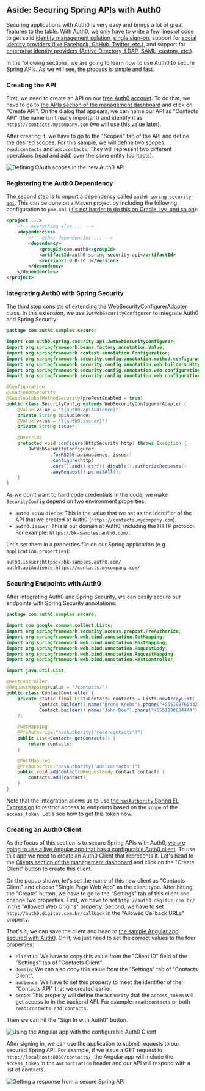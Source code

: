 ## Aside: Securing Spring APIs with Auth0

Securing applications with Auth0 is very easy and brings a lot of great features to the table. With Auth0, we only have to write a few lines of code to get solid [identity management solution](https://auth0.com/user-management),
[single sign-on](https://auth0.com/docs/sso/single-sign-on), support for [social identity providers (like Facebook, GitHub, Twitter, etc.)](https://auth0.com/docs/identityproviders), and support for [enterprise identity providers (Active Directory, LDAP, SAML, custom, etc.)](https://auth0.com/enterprise).

In the following sections, we are going to learn how to use Auth0 to secure Spring APIs. As we will see, the process is simple and fast.

### Creating the API

First, we need to create an API on our [free Auth0 account](https://auth0.com/signup). To do that, we have to go to [the APIs section of the management dashboard](https://manage.auth0.com/#/apis) and click on "Create API". On the dialog that appears, we can name our API as "Contacts API" (the name isn't really important) and identify it as `https://contacts.mycompany.com` (we will use this value later).

After creating it, we have to go to the "Scopes" tab of the API and define the desired scopes. For this sample, we will define two scopes: `read:contacts` and `add:contacts`. They will represent two different operations (read and add) over the same entity (contacts).

![Defining OAuth scopes in the new Auth0 API](https://cdn.auth0.com/blog/spring-boot-aside/defining-oauth-scopes.png)

### Registering the Auth0 Dependency

The second step is to import a dependency called [`auth0-spring-security-api`](https://mvnrepository.com/artifact/com.auth0/auth0-spring-security-api). This can be done on a Maven project by including the following configuration to `pom.xml` ([it's not harder to do this on Gradle, Ivy, and so on](https://mvnrepository.com/artifact/com.auth0/auth0-spring-security-api)):

```xml
<project ...>
    <!-- everything else ... -->
    <dependencies>
        <!-- other dependencies ... -->
        <dependency>
            <groupId>com.auth0</groupId>
            <artifactId>auth0-spring-security-api</artifactId>
            <version>1.0.0-rc.3</version>
        </dependency>
    </dependencies>
</project>
```

### Integrating Auth0 with Spring Security

The third step consists of extending the  [WebSecurityConfigurerAdapter](https://docs.spring.io/spring-security/site/docs/current/apidocs/org/springframework/security/config/annotation/web/configuration/WebSecurityConfigurerAdapter.html) class. In this extension, we use `JwtWebSecurityConfigurer` to integrate Auth0 and Spring Security:

```java
package com.auth0.samples.secure;

import com.auth0.spring.security.api.JwtWebSecurityConfigurer;
import org.springframework.beans.factory.annotation.Value;
import org.springframework.context.annotation.Configuration;
import org.springframework.security.config.annotation.method.configuration.EnableGlobalMethodSecurity;
import org.springframework.security.config.annotation.web.builders.HttpSecurity;
import org.springframework.security.config.annotation.web.configuration.EnableWebSecurity;
import org.springframework.security.config.annotation.web.configuration.WebSecurityConfigurerAdapter;

@Configuration
@EnableWebSecurity
@EnableGlobalMethodSecurity(prePostEnabled = true)
public class SecurityConfig extends WebSecurityConfigurerAdapter {
    @Value(value = "${auth0.apiAudience}")
    private String apiAudience;
    @Value(value = "${auth0.issuer}")
    private String issuer;

    @Override
    protected void configure(HttpSecurity http) throws Exception {
        JwtWebSecurityConfigurer
                .forRS256(apiAudience, issuer)
                .configure(http)
                .cors().and().csrf().disable().authorizeRequests()
                .anyRequest().permitAll();
    }
}
```

As we don't want to hard code credentials in the code, we make `SecurityConfig` depend on two environment properties:

- `auth0.apiAudience`: This is the value that we set as the identifier of the API that we created at Auth0 (`https://contacts.mycompany.com`).
- `auth0.issuer`: This is our domain at Auth0, including the HTTP protocol. For example: `https://bk-samples.auth0.com/`.

Let's set them in a properties file on our Spring application (e.g. `application.properties`):

```bash
auth0.issuer:https://bk-samples.auth0.com/
auth0.apiAudience:https://contacts.mycompany.com/
```

### Securing Endpoints with Auth0

After integrating Auth0 and Spring Security, we can easily secure our endpoints with Spring Security annotations:

```java
package com.auth0.samples.secure;

import com.google.common.collect.Lists;
import org.springframework.security.access.prepost.PreAuthorize;
import org.springframework.web.bind.annotation.GetMapping;
import org.springframework.web.bind.annotation.PostMapping;
import org.springframework.web.bind.annotation.RequestBody;
import org.springframework.web.bind.annotation.RequestMapping;
import org.springframework.web.bind.annotation.RestController;

import java.util.List;

@RestController
@RequestMapping(value = "/contacts/")
public class ContactController {
    private static final List<Contact> contacts = Lists.newArrayList(
            Contact.builder().name("Bruno Krebs").phone("+5551987654321").build(),
            Contact.builder().name("John Doe").phone("+5551888884444").build()
    );

    @GetMapping
    @PreAuthorize("hasAuthority('read:contacts')")
    public List<Contact> getContacts() {
        return contacts;
    }

    @PostMapping
    @PreAuthorize("hasAuthority('add:contacts')")
    public void addContact(@RequestBody Contact contact) {
        contacts.add(contact);
    }
}
```

Note that the integration allows us to use [the `hasAuthority` Spring EL Expression](https://docs.spring.io/spring-security/site/docs/current/reference/html/el-access.html) to restrict access to endpoints based on the `scope` of the `access_token`. Let's see how to get this token now.

### Creating an Auth0 Client

As the focus of this section is to secure Spring APIs with Auth0, [we are going to use a live Angular app that has a configurable Auth0 client](http://auth0.digituz.com.br/?clientID=ssII6Fu1qfFI4emuNeXeadMv8iTQn1hJ&domain=bk-samples.auth0.com&audience=https:%2F%2Fcontacts.mycompany.com%2F&scope=read:contacts). To use this app we need to create an Auth0 Client that represents it. Let's head to the [Clients section of the management dashboard](https://manage.auth0.com/#/clients) and click on the "Create Client" button to create this client.

On the popup shown, let's set the name of this new client as "Contacts Client" and choose "Single Page Web App" as the client type. After hitting the "Create" button, we have to go to the "Settings" tab of this client and change two properties. First, we have to set `http://auth0.digituz.com.br/` in the "Allowed Web Origins" property. Second, we have to set `http://auth0.digituz.com.br/callback` in the "Allowed Callback URLs" property.

That's it, we can save the client and head to [the sample Angular app secured with Auth0](http://auth0.digituz.com.br/?clientID=ssII6Fu1qfFI4emuNeXeadMv8iTQn1hJ&domain=bk-samples.auth0.com&audience=https:%2F%2Fcontacts.mycompany.com%2F&scope=read:contacts). On it, we just need to set the correct values to the four properties:

- `clientID`: We have to copy this value from the "Client ID" field of the "Settings" tab of "Contacts Client".
- `domain`: We can also copy this value from the "Settings" tab of "Contacts Client".
- `audience`: We have to set this property to meet the identifier of the "Contacts API" that we created earlier.
- `scope`: This property will define the `authority` that the `access_token` will get access to in the backend API. For example: `read:contacts` or both `read:contacts add:contacts`.

Then we can hit the "Sign In with Auth0" button.

![Using the Angular app with the configurable Auth0 Client](https://cdn.auth0.com/blog/angular-generic-client/signing-in.png)

After signing in, we can use the application to submit requests to our secured Spring API. For example, if we issue a GET request to `http://localhost:8080/contacts/`, the Angular app will include the `access_token` in the `Authorization` header and our API will respond with a list of contacts.

![Getting a response from a secure Spring API](https://cdn.auth0.com/blog/angular-generic-client/issuing-secured-requests.png)
